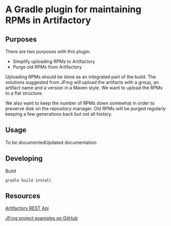 # A Gradle plugin for maintaining RPMs in Artifactory

## Purposes

There are two purposes with this plugin.

* Simplify uploading RPMs to Artifactory
* Purge old RPMs from Artifactory

Uploading RPMs should be done as an integrated part of the build. The solutions suggested from JFrog will upload the
artifacts with a group, an artifact name and a version in a Maven style. We want to upload the RPMs to a flat structure.

We also want to keep the number of RPMs down somewhat in order to preserve disk on the repository manager. Old RPMs
will be purged regularly keeping a few generations back but not all history.

## Usage

To be documentedUpdated documentation

## Developing

Build

`gradle build install`

## Resources

[Artifactory REST Api](http://www.jfrog.com/confluence/display/RTF/Artifactory+REST+API)

[JFrog project examples on GitHub](https://github.com/JFrogDev/project-examples)
